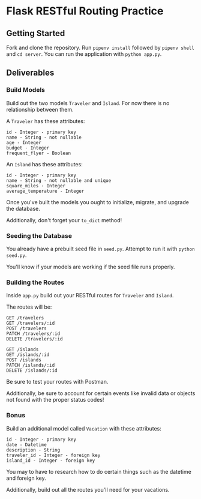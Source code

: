 # Flask RESTful Routing Practice

## Getting Started

Fork and clone the repository. Run `pipenv install` followed by `pipenv shell` and `cd server`. You can run the application with `python app.py`.

## Deliverables

### Build Models

Build out the two models `Traveler` and `Island`. For now there is no relationship between them.

A `Traveler` has these attributes:
```
id - Integer - primary key
name - String - not nullable
age - Integer
budget - Integer
frequent_flyer - Boolean
```
An `Island` has these attributes:
```
id - Integer - primary key
name - String - not nullable and unique
square_miles - Integer
average_temperature - Integer
```

Once you've built the models you ought to initialize, migrate, and upgrade the database.

Additionally, don't forget your `to_dict` method!

### Seeding the Database

You already have a prebuilt seed file in `seed.py`. Attempt to run it with `python seed.py`. 

You'll know if your models are working if the seed file runs properly.

### Building the Routes

Inside `app.py` build out your RESTful routes for `Traveler` and `Island`.

The routes will be:

```
GET /travelers
GET /travelers/:id
POST /travelers
PATCH /travelers/:id
DELETE /travelers/:id

GET /islands
GET /islands/:id
POST /islands
PATCH /islands/:id
DELETE /islands/:id
```

Be sure to test your routes with Postman. 

Additionally, be sure to account for certain events like invalid data or objects not found with the proper status codes!

### Bonus

Build an additional model called `Vacation` with these attributes:

```
id - Integer - primary key
date - Datetime
description - String
traveler_id - Integer - foreign key
island_id - Integer - foreign key
```

You may to have to research how to do certain things such as the datetime and foreign key.

Additionally, build out all the routes you'll need for your vacations.